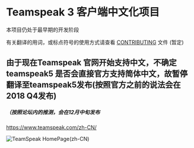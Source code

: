 # Teamspeak 3 客户端中文化项目

本项目仍处于最早期的开发阶段

有关翻译的用词，或标点符号的使用方式请查看 [CONTRIBUTING](https://github.com/EdisonJwa/ts3-translation-zh-cn/blob/master/CONTRIBUTING.md) 文件 (暂定)

## 由于现在Teamspeak 官网开始支持中文，不确定teamspeak5 是否会直接官方支持简体中文，故暂停翻译至teamspeak5发布(按照官方之前的说法会在2018 Q4发布)
##### （按照论坛内的推测，会在12月中旬发布

https://www.teamspeak.com/zh-CN/

![TeamSpeak HomePage(zh-CN)](https://uv.uy/1vpfV)

